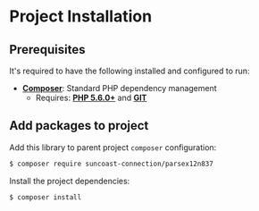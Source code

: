# Project Installation

## Prerequisites

It's required to have the following installed and configured to run:

- [**Composer**](getcomposer.org): Standard PHP dependency management
    - Requires: [**PHP 5.6.0+**](php.net) and [**GIT**](git-scm.com)

## Add packages to project

Add this library to parent project `composer` configuration:
```bash
$ composer require suncoast-connection/parsex12n837
```

Install the project dependencies:
```bash
$ composer install
```
